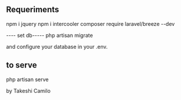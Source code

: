 ## Requeriments


npm i jquery
npm i intercooler
composer require laravel/breeze --dev

---- set db-----
php artisan migrate 

and configure your database in your .env.


## to serve
php artisan serve


by
Takeshi Camilo
